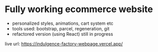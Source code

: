 # Fully working ecommerce website

- personalized styles, animations, cart system etc
- tools used: bootstrap, parcel, regeneration, git
- refactored version (using React) still in progress

live url: https://indulgence-factory-webpage.vercel.app/

